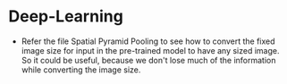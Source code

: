 # Deep-Learning

* Refer the file Spatial Pyramid Pooling to see how to convert the fixed image size for input in the pre-trained model to have any sized image. So it could be useful, because we don't lose much of the information while converting the image size.
